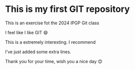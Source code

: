 # This is my first GIT repository

This is an exercise fot the 2024 IPGP Git class 

I feel like I like GIT 😄

This is a extremely interesting. I recommend 

I've just added some extra lines.


Thank you for your time, wish you a nice day 😊

